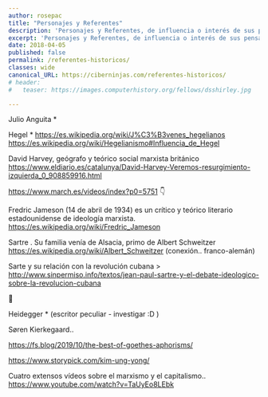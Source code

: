```yaml
---
author: rosepac
title: "Personajes y Referentes"
description: 'Personajes y Referentes, de influencia o interés de sus pensamientos.'
excerpt: 'Personajes y Referentes, de influencia o interés de sus pensamientos.'
date: 2018-04-05
published: false
permalink: /referentes-historicos/
classes: wide
canonical_URL: https://ciberninjas.com/referentes-historicos/
# header:
#   teaser: https://images.computerhistory.org/fellows/dsshirley.jpg

---
```


Julio Anguita *

Hegel * https://es.wikipedia.org/wiki/J%C3%B3venes_hegelianos https://es.wikipedia.org/wiki/Hegelianismo#Influencia_de_Hegel

David Harvey, geógrafo y teórico social marxista británico https://www.eldiario.es/catalunya/David-Harvey-Veremos-resurgimiento-izquierda_0_908859916.html




https://www.march.es/videos/index?p0=5751 👇

Fredric Jameson (14 de abril de 1934) es un crítico y teórico literario estadounidense de ideología marxista. https://es.wikipedia.org/wiki/Fredric_Jameson

Sartre . Su familia venía de Alsacia, primo de Albert Schweitzer https://es.wikipedia.org/wiki/Albert_Schweitzer  (conexión.. franco-alemán) 

Sarte y su relación con la revolución cubana > http://www.sinpermiso.info/textos/jean-paul-sartre-y-el-debate-ideologico-sobre-la-revolucion-cubana

🛑

Heidegger * (escritor peculiar - investigar :D  )

Søren Kierkegaard..

[](https://news.ycombinator.com/item?id=21230418) https://fs.blog/2019/10/the-best-of-goethes-aphorisms/

https://www.storypick.com/kim-ung-yong/

Cuatro extensos vídeos sobre el marxismo y el capitalismo..
https://www.youtube.com/watch?v=TaUyEo8LEbk
